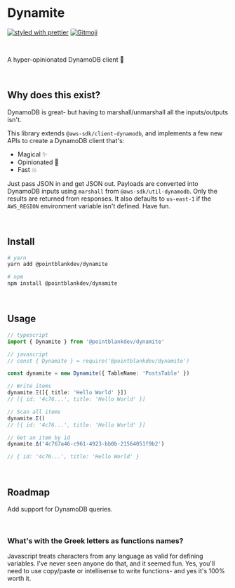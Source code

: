 # Dynamite

[![styled with prettier](https://img.shields.io/badge/styled_with-prettier-ff69b4.svg)](https://github.com/prettier/prettier)
<a href="https://gitmoji.dev">
<img  style="border-radius: 3px;" src="https://img.shields.io/badge/gitmoji-%20😜%20😍-FFDD67.svg?style=flat-square" alt="Gitmoji">
</a>

<br/>

A hyper-opinionated DynamoDB client 🧨

<br/>

## Why does this exist?

DynamoDB is great- but having to marshall/unmarshall all the inputs/outputs isn't.

This library extends `@aws-sdk/client-dynamodb`, and implements a few new APIs to create a DynamoDB client that's:

- Magical ✨
- Opinionated 🧠
- Fast 💥

Just pass JSON in and get JSON out. Payloads are converted into DynamoDB inputs using `marshall` from `@aws-sdk/util-dynamodb`. Only the results are returned from responses. It also defaults to `us-east-1` if the `AWS_REGION` environment variable isn't defined. Have fun.

<br/>

## Install

```bash
# yarn
yarn add @pointblankdev/dynamite

# npm
npm install @pointblankdev/dynamite
```

<br/>

## Usage

```ts
// typescript
import { Dynamite } from '@pointblankdev/dynamite'

// javascript
// const { Dynamite } = require('@pointblankdev/dynamite')

const dynamite = new Dynamite({ TableName: 'PostsTable' })

// Write items
dynamite.Ξ([{ title: 'Hello World' }])
// [{ id: '4c76...', title: 'Hello World' }]

// Scan all items
dynamite.Σ()
// [{ id: '4c76...', title: 'Hello World' }]

// Get an item by id
dynamite.Δ('4c767a46-c961-4923-bb0b-21564051f9b2')

// { id: '4c76...', title: 'Hello World' }
```

<br/>

## Roadmap

Add support for DynamoDB queries.

<br/>

### What's with the Greek letters as functions names?

Javascript treats characters from any language as valid for defining variables. I've never seen anyone do that, and it seemed fun. Yes, you'll need to use copy/paste or intellisense to write functions- and yes it's 100% worth it.
